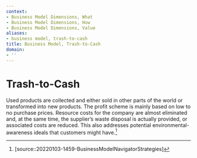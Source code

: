 ```yaml
---
context:
- Business Model Dimensions, What
- Business Model Dimensions, How
- Business Model Dimensions, Value
aliases:
- business model, trash-to-cash
title: Business Model, Trash-to-Cash
domain:
- ''
---
```


# Trash-to-Cash

Used products are collected and either sold in other parts of the world or transformed into new products. The profit scheme is mainly based on low to no purchase prices. Resource costs for the company are almost eliminated and, at the same time, the supplier’s waste disposal is actually provided, or associated costs are reduced. This also addresses potential environmental-awareness ideals that customers might have.[^1]

[^1]: [source::20220103-1459-BusinessModelNavigatorStrategies]
